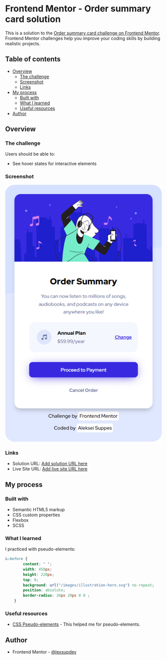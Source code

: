 # Frontend Mentor - Order summary card solution

This is a solution to the [Order summary card challenge on Frontend Mentor](https://www.frontendmentor.io/challenges/order-summary-component-QlPmajDUj). Frontend Mentor challenges help you improve your coding skills by building realistic projects. 

## Table of contents

- [Overview](#overview)
  - [The challenge](#the-challenge)
  - [Screenshot](#screenshot)
  - [Links](#links)
- [My process](#my-process)
  - [Built with](#built-with)
  - [What I learned](#what-i-learned)
  - [Useful resources](#useful-resources)
- [Author](#author)

## Overview

### The challenge

Users should be able to:

- See hover states for interactive elements

### Screenshot

![Screenshot of Order summary card](./images/Screenshot.png)

### Links

- Solution URL: [Add solution URL here](https://your-solution-url.com)
- Live Site URL: [Add live site URL here](https://your-live-site-url.com)

## My process

### Built with

- Semantic HTML5 markup
- CSS custom properties
- Flexbox
- SCSS

### What I learned

I practiced with pseudo-elements:

```css
&:before {
        content: " ";
        width: 450px;
        height: 220px;
        top: 0;
        background: url("/images/illustration-hero.svg") no-repeat;
        position: absolute;
        border-radius: 20px 20px 0 0 ;
    }
```

### Useful resources

- [CSS Pseudo-elements](https://developer.mozilla.org/ru/docs/Web/CSS/Pseudo-elements) - This helped me for pseudo-elements.

## Author

- Frontend Mentor - [@lexsupdev](https://www.frontendmentor.io/profile/LexSupDev)
